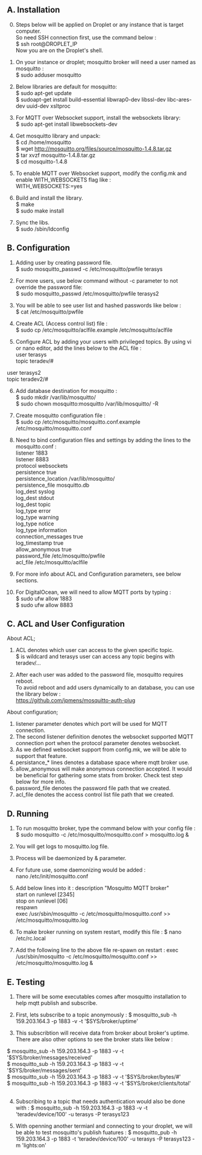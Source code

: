 ## A. Installation

0. Steps below will be applied on Droplet or any instance that is target computer. <br />
So need SSH connection first, use the command below :<br />
$ ssh root@DROPLET_IP<br />
Now you are on the Droplet's shell.<br />

1. On your instance or droplet; mosquitto broker will need a user named as mosquitto :<br />
$ sudo adduser mosquitto<br />

2. Below libraries are default for mosquitto: <br />
$ sudo apt-get update<br />
$ sudoapt-get install build-essential libwrap0-dev libssl-dev libc-ares-dev uuid-dev xsltproc<br /> 

3. For MQTT over Websocket support, install the websockets library:<br />
$ sudo apt-get install libwebsockets-dev<br />

4. Get mosquitto library and unpack:<br />
$ cd /home/mosquitto<br />
$ wget http://mosquitto.org/files/source/mosquitto-1.4.8.tar.gz<br />
$ tar xvzf mosquitto-1.4.8.tar.gz<br />
$ cd mosquitto-1.4.8<br />

5. To enable MQTT over Websocket support, modify the config.mk and enable WITH_WEBSOCKETS flag like :<br />
WITH_WEBSOCKETS:=yes<br />

6. Build and install the library.<br />
$ make<br />
$ sudo make install<br />

7. Sync the libs.<br />
$ sudo /sbin/ldconfig<br />


## B. Configuration

1. Adding user by creating password file.<br />
$ sudo mosquitto_passwd -c /etc/mosquitto/pwfile terasys<br />

2. For more users, use below command without -c parameter to not override the password file:<br />
$ sudo mosquitto_passwd /etc/mosquitto/pwfile terasys2<br />

3. You will be able to see user list and hashed passwords like below :<br />
$ cat /etc/mosquitto/pwfile<br />

4. Create ACL (Access control list) file :<br />
$ sudo cp /etc/mosquitto/aclfile.example /etc/mosquitto/aclfile<br />

5. Configure ACL by adding your users with privileged topics. By using vi or nano editor, add the lines below to the ACL file :<br />
user terasys<br />
topic teradev/#<br />

user terasys2<br />
topic teradev2/#<br />

6. Add database destination for mosquitto :<br />
$ sudo mkdir /var/lib/mosquitto/<br />
$ sudo chown mosquitto:mosquitto /var/lib/mosquitto/ -R<br />

7. Create mosquitto configuration file :<br />
$ sudo cp /etc/mosquitto/mosquitto.conf.example /etc/mosquitto/mosquitto.conf<br />

8. Need to bind configuration files and settings by adding the lines to the mosquitto.conf :<br />
listener 1883<br />
listener 8883<br />
protocol websockets<br />
persistence true<br />
persistence_location /var/lib/mosquitto/<br />
persistence_file mosquitto.db<br />
log_dest syslog<br />
log_dest stdout<br />
log_dest topic<br />
log_type error<br />
log_type warning<br />
log_type notice<br />
log_type information<br />
connection_messages true<br />
log_timestamp true<br />
allow_anonymous true<br />
password_file /etc/mosquitto/pwfile<br />
acl_file /etc/mosquitto/aclfile<br />

9. For more info about ACL and Configuration parameters, see below sections.<br />
10. For DigitalOcean, we will need to allow MQTT ports by typing :<br />
$ sudo ufw allow 1883<br />
$ sudo ufw allow 8883<br />

## C. ACL and User Configuration

About ACL;<br />

1. ACL denotes which user can access to the given specific topic. <br />
$ is wildcard and terasys user can access any topic begins with teradev/...<br />

2. After each user was added to the password file, mosquitto requires reboot. <br />
To avoid reboot and add users dynamically to an database, you can use the library below :<br />
https://github.com/jpmens/mosquitto-auth-plug<br />

About configuration;<br />

1. listener parameter denotes which port will be used for MQTT connection.
2. The second listener definition denotes the websocket supported MQTT connection port when the protocol parameter denotes websocket.
3. As we defined websocket support from config.mk, we will be able to support that feature.
4. persistance_* lines denotes a database space where mqtt broker use.
5. allow_anonymous will make anonymous connection accepted. It would be beneficial for gathering some stats from broker. Check test step below for more info.
6. password_file denotes the password file path that we created.
7. acl_file denotes the access control list file path that we created.


## D. Running

1. To run mosquitto broker, type the command below with your config file :
$ sudo mosquitto -c /etc/mosquitto/mosquitto.conf > mosquitto.log &<br />

2. You will get logs to mosquitto.log file.
3. Process will be daemonized by & parameter.
4. For future use, some daemonizing would be added :<br />
nano /etc/init/mosquitto.conf<br />

5. Add below lines into it :
description "Mosquitto MQTT broker"<br />
start on runlevel [2345]<br />
stop on runlevel [06]<br />
respawn<br />
exec /usr/sbin/mosquitto -c /etc/mosquitto/mosquitto.conf >> /etc/mosquitto/mosquitto.log<br />

6. To make broker running on system restart, modify this file :
$ nano /etc/rc.local<br />

7. Add the following line to the above file re-spawn on restart :
exec /usr/sbin/mosquitto -c /etc/mosquitto/mosquitto.conf >> /etc/mosquitto/mosquitto.log &<br />

## E. Testing

1. There will be some executables comes after mosquitto installation to help mqtt publish and subscribe.
2. First, lets subscribe to a topic anonymously :
$ mosquitto_sub -h 159.203.164.3 -p 1883 -v -t '$SYS/broker/uptime'<br />

3. This subscribtion will receive data from broker about broker's uptime. There are also other options to see the broker stats like below :

$ mosquitto_sub -h 159.203.164.3 -p 1883 -v -t '$SYS/broker/messages/received'<br />
$ mosquitto_sub -h 159.203.164.3 -p 1883 -v -t '$SYS/broker/messages/sent'<br />
$ mosquitto_sub -h 159.203.164.3 -p 1883 -v -t '$SYS/broker/bytes/#'<br />
$ mosquitto_sub -h 159.203.164.3 -p 1883 -v -t '$SYS/broker/clients/total'<br /><br />

4. Subscribing to a topic that needs authentication would also be done with :
$ mosquitto_sub -h 159.203.164.3 -p 1883 -v -t 'teradev/device/100' -u terasys -P terasys123<br />

5. With openning another termianl and connecting to your droplet, we will be able to test mosquitto's publish fuatures :
$ mosquitto_pub -h 159.203.164.3 -p 1883 -t 'teradev/device/100' -u terasys -P terasys123 -m 'lights:on'<br />


